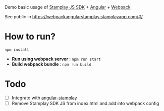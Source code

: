 Demo basic usage of [Stamplay JS SDK][stamplay-sdk] + [Angular][angular] + [Webpack][webpack]

See public in https://webpackangularstamplay.stamplayapp.com/#/

# How to run?

`npm install`

 - **Run using webpack server** : `npm run start`
 - **Build webpack bundle** : `npm run build`
 
# Todo

 - [ ] Integrate with [angular-stamplay][stamplay-angular]
 - [ ] Remove Stamplay SDK JS from index.html and add into webpack config
 
[stamplay-sdk]: https://github.com/Stamplay/stamplay-js-sdk
[stamplay-angular]: https://github.com/Stamplay/angular-stamplay
[angular]: https://github.com/angular/angular.js
[webpack]: http://webpack.github.io/
